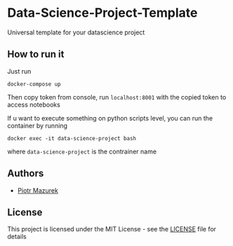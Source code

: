 # Data-Science-Project-Template
Universal template for your datascience project

## How to run it

Just run

```
docker-compose up
```
Then copy token from console, run `localhost:8001` with the copied token to access notebooks


If u want to execute something on python scripts level, you can run the container by running

```
docker exec -it data-science-project bash
```

where `data-science-project` is the contrainer name

## Authors
* [Piotr Mazurek](https://github.com/tugot17)

## License

This project is licensed under the MIT License - see the [LICENSE](LICENSE) file for details
